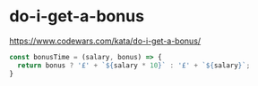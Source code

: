# do-i-get-a-bonus
https://www.codewars.com/kata/do-i-get-a-bonus/


```javascript
const bonusTime = (salary, bonus) => {
  return bonus ? '£' + `${salary * 10}` : '£' + `${salary}`;
}
```
